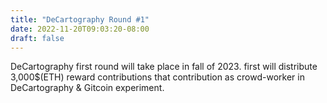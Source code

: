 ```yaml
---
title: "DeCartography Round #1"
date: 2022-11-20T09:03:20-08:00
draft: false
---
```

DeCartography first round will take place in fall of 2023. first will distribute 3,000$(ETH) reward contributions that contribution as crowd-worker in DeCartography & Gitcoin experiment.